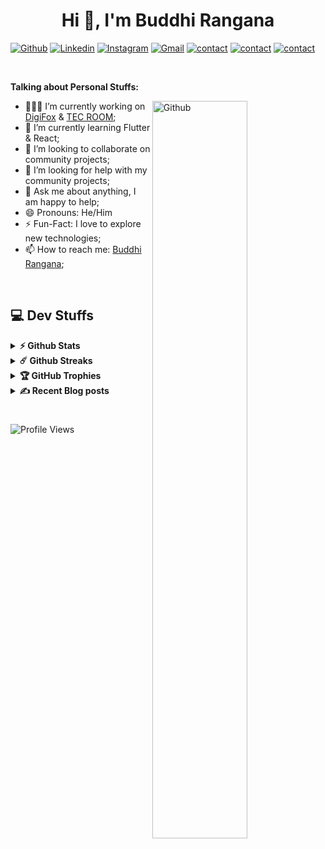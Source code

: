 <h1 align="center">Hi 👋, I'm Buddhi Rangana</h1>

[![Github](https://img.shields.io/badge/-Github-000?style=flat&logo=Github&logoColor=white)](https://github.com/buddhirangana)
[![Linkedin](https://img.shields.io/badge/-LinkedIn-blue?style=flat&logo=Linkedin&logoColor=white)](https://www.linkedin.com/in/buddhirangana/)
[![Instagram](https://img.shields.io/badge/-Instagram-c13584?style=flat&labelColor=c13584&logo=instagram&logoColor=white)](https://www.linkedin.com/in/buddhirangana/)
[![Gmail](https://img.shields.io/badge/-Gmail-c14438?style=flat&logo=Gmail&logoColor=white)](mailto:info.buddhirangana@gmail.com)
<a href="https://t.me/buddhirangana"> ![contact](https://img.shields.io/badge/Contact%20Me-On%20Telegram-blue)</a>
<a href="https://tecroom.lk">![contact](https://img.shields.io/badge/Visit%20Web-tecroom.lk-yellow)</a>
<a href="https://buddhirangana.github.io">![contact](https://img.shields.io/badge/Visit%20Web-buddhirangana.github.io-green)</a>

&nbsp;

<!-- Talking about you -->
**Talking about Personal Stuffs:**

<!-- Any image aligned to the right. Beware the width -->
<img width="55%" align="right" alt="Github" src="https://raw.githubusercontent.com/onimur/.github/master/.resources/git-header.svg" />

- 👨🏽‍💻 I’m currently working on <a href="https://digifox.lk/">DigiFox</a> & <a href="https://tecroom.lk/">TEC ROOM</a>;
- 🌱 I’m currently learning Flutter & React;
- 👯 I’m looking to collaborate on community projects;
- 🤔 I’m looking for help with my community projects;
- 💬 Ask me about anything, I am happy to help;
- 😄 Pronouns: He/Him
- ⚡️ Fun-Fact: I love to explore new technologies;
- 📫 How to reach me: <a href="https://twitter.com/buddhirangana">Buddhi Rangana</a>;

<br/>

## 💻 Dev Stuffs

<details>
  <summary><b>⚡ Github Stats</b></summary>

  <br />
   <img height="180em" src="https://github-readme-stats.vercel.app/api?username=buddhirangana&show_icons=true&hide_border=true&&count_private=true&include_all_commits=true&theme=algolia" />
   <img height="180em" src="https://github-readme-stats.vercel.app/api/top-langs/?username=buddhirangana&exclude_repo=KNN-Image-Classification&show_icons=true&hide_border=true&layout=compact&langs_count=8&theme=algolia"/>
</details>

<details>
  <summary><b>☄️ Github Streaks</b></summary>

  <br />
  <img height="180em" src="https://github-readme-streak-stats.herokuapp.com/?user=buddhirangana&hide_border=true&theme=algolia" />
</details>

<details>
  <summary><b>🏆 GitHub Trophies</b></summary>

  <br />
  <img src="https://github-profile-trophy.vercel.app/?username=buddhirangana&theme=algolia">
</details>

<details>
  <summary><b>✍ Recent Blog posts</b></summary>

  <br />
  <!-- BLOG-POST-LIST:START -->
- [XpressJobs ශ්‍රී ලංකාවේ පළමු AI-බලගැන්වූ WhatsApp බඳවා ගැනීමේ සහයකයා දියත් කරයි](https://tecroom.lk/xpressjobs-launches-sri-lankas-first-ai-powered-whatsapp-recruitment-assistant/)
- [XM Traders Club සමඟින් සෑම ට්‍රේඩ් එකක්ම ප්‍රතිලාභ බවට පත් කරගන්න](https://tecroom.lk/turn-every-trade-into-a-profit-with-xm-traders-club/)
- [XM වෙතින් සිය 15 වන සංවත්සරය වෙනුවෙන් අසීමිත ට්‍රේඩින් කෑෂ්බැක්!](https://tecroom.lk/xm-celebrates-its-15th-anniversary-with-unlimited-trading-cashback/)
- [Benchmark අතික්‍රමණය කරන බලවත් AI එකක් OpenAI සමාගමෙන්](https://tecroom.lk/openai-preps-o3-reasoning-model/)
- [Google Docs වෙත Gemini AI එක් කිරීමට Google සමාගම කටයුතු කරයි](https://tecroom.lk/google-docs-help-me-create-gemini-ai/)
<!-- BLOG-POST-LIST:END -->
</details>

#
![Profile Views](https://komarev.com/ghpvc/?username=buddhirangana&color=green)
